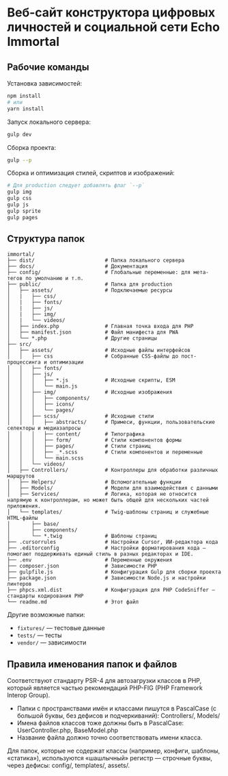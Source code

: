 # Веб-сайт конструктора цифровых личностей и социальной сети Echo Immortal

## Рабочие команды

Установка зависимостей:

```sh
npm install
# или
yarn install
```

Запуск локального сервера:

```sh
gulp dev
```

Сборка проекта:

```sh
gulp --p
```

Сборка и оптимизация стилей, скриптов и изображений:

```sh
# Для production следует добавлять флаг `--p`
gulp img
gulp css
gulp js
gulp sprite
gulp pages
```

## Структура папок

```text
immortal/
├── dist/                       # Папка локального сервера
├── docs/                       # Документация
├── config/                     # Глобальные переменные: для мета-тегов по умолчанию и т.п.
├── public/                     # Папка для production
│   ├── assets/                 # Подключаемые ресурсы
│   |   ├── css/
│   |   ├── fonts/
│   |   ├── js/
│   |   ├── img/
│   |   └── videos/
│   ├── index.php               # Главная точка входа для PHP
│   ├── manifest.json           # Файл манифеста для PWA
│   └── *.php                   # Другие страницы
├── src/
│   ├── assets/                 # Исходные файлы интерфейсов
│   │   ├── css                 # Собранные CSS-файлы до пост-процессинга и оптимизации
│   │   ├── fonts/
│   │   ├── js/
│   │   │   ├── *.js            # Исходные скрипты, ESM
│   │   │   └── main.js
│   │   ├── img/                # Исходные изображения
│   │   │   ├── components/
│   │   │   ├── icons/
│   │   │   └── pages/
│   │   ├── scss/               # Исходные стили
│   │   │   ├── abstracts/      # Примеси, функции, пользовательские селекторы и медиазапросы
│   │   │   ├── content/        # Типографика
│   │   │   ├── form/           # Стили компонентов формы
│   │   │   ├── pages/          # Стили страниц
│   │   │   ├── _*.scss         # Стили компонентов и переменные
│   │   │   └── main.scss
│   │   └── videos/
│   ├── Controllers/            # Контроллеры для обработки различных маршрутов
│   ├── Helpers/                # Вспомогательные функции
│   ├── Models/                 # Модели для взаимодействия с данными
│   ├── Services/               # Логика, которая не относится напрямую к контроллерам, но может быть общей для нескольких частей приложения.
│   └── templates/              # Twig-шаблоны страниц и служебные HTML-файлы
│       ├── base/
│       ├── components/
│       └── *.twig              # Шаблоны страниц
├── .cursorrules                # Настройки Cursor, ИИ-редактора кода
├── .editorconfig               # Настройки форматирования кода — помогают поддерживать единый стиль в разных редакторах и IDE.
├── .env                        # Переменные окружения
├── composer.json               # Зависимости PHP
├── gulpfile.js                 # Конфигурация Gulp для сборки проекта
├── package.json                # Зависимости Node.js и настройки линтеров
├── phpcs.xml.dist              # Конфигурация для PHP CodeSniffer — стандарты кодирования PHP
└── readme.md                   # Этот файл
```

Другие возможные папки:

- `fixtures/` — тестовые данные
- `tests/` — тесты
- `vendor/` — зависимости

## Правила именования папок и файлов

Соответствуют стандарту PSR-4 для автозагрузки классов в PHP, который является частью рекомендаций PHP-FIG (PHP Framework Interop Group).

- Папки с пространствами имён и классами пишутся в PascalCase (с большой буквы, без дефисов и подчеркиваний): Controllers/, Models/
- Имена файлов классов тоже должны быть в PascalCase: UserController.php, BaseModel.php
- Название файла должно точно соответствовать имени класса.

Для папок, которые не содержат классы (например, конфиги, шаблоны, «статика»), используются «шашлычный» регистр — строчные буквы, через дефисы: config/, templates/, assets/.
